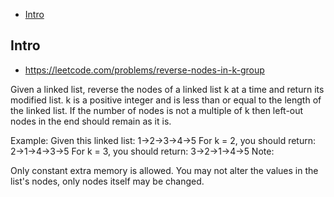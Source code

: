 - [Intro](#intro)

## Intro

- https://leetcode.com/problems/reverse-nodes-in-k-group

Given a linked list, reverse the nodes of a linked list k at a time and return its modified list.
k is a positive integer and is less than or equal to the length of the linked list. If the number of nodes is not a multiple of k then left-out nodes in the end should remain as it is.


Example:
Given this linked list: 1->2->3->4->5
For k = 2, you should return: 2->1->4->3->5
For k = 3, you should return: 3->2->1->4->5
Note:

Only constant extra memory is allowed.
You may not alter the values in the list's nodes, only nodes itself may be changed.

